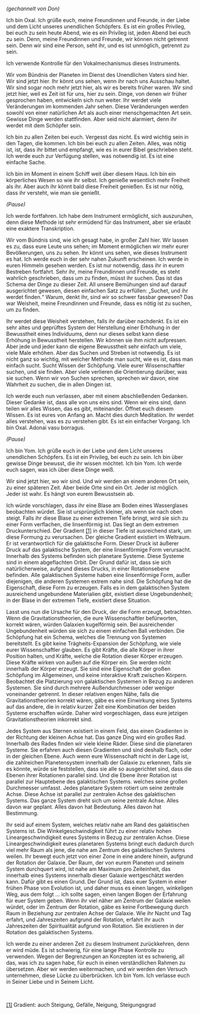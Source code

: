 <p><em> (gechannelt von Don)</em></p>
<p>Ich bin Oxal. Ich grüße euch, meine Freundinnen und Freunde, in der Liebe und dem Licht unseres unendlichen Schöpfers. Es ist ein großes Privileg, bei euch zu sein heute Abend, wie es ein Privileg ist, jeden Abend bei euch zu sein. Denn, meine Freundinnen und Freunde, wir können nicht getrennt sein. Denn wir sind eine Person, seht ihr, und es ist unmöglich, getrennt zu sein.</p>
<p>Ich verwende Kontrolle für den Vokalmechanismus dieses Instruments.</p>
<p>Wir vom Bündnis der Planeten im Dienst des Unendlichen Vaters sind hier. Wir sind jetzt hier. Ihr könnt uns sehen, wenn ihr nach uns Ausschau haltet. Wir sind sogar noch mehr jetzt hier, als wir es bereits früher waren. Wir sind jetzt hier, weil es Zeit ist für uns, hier zu sein. Dinge, von denen wir früher gesprochen haben, entwickeln sich nun weiter. Ihr werdet viele Veränderungen im kommenden Jahr sehen. Diese Veränderungen werden sowohl von einer natürlichen Art als auch einer menschgemachten Art sein. Gewisse Dinge werden stattfinden. Aber seid nicht alarmiert, denn ihr werdet mit dem Schöpfer sein.</p>
<p>Ich bin zu allen Zeiten bei euch. Vergesst das nicht. Es wird wichtig sein in den Tagen, die kommen. Ich bin bei euch zu allen Zeiten. Alles, was nötig ist, ist, dass ihr bittet und empfangt, wie es in eurer Bibel geschrieben steht. Ich werde euch zur Verfügung stellen, was notwendig ist. Es ist eine einfache Sache.</p>
<p>Ich bin im Moment in einem Schiff weit über diesem Haus. Ich bin ein körperliches Wesen so wie ihr selbst. Ich genieße wesentlich mehr Freiheit als ihr. Aber auch ihr könnt bald diese Freiheit genießen. Es ist nur nötig, dass ihr versteht, wie man sie genießt. </p>
<p><em>(Pause)</em></p>
<p>Ich werde fortfahren. Ich habe dem Instrument ermöglicht, sich auszuruhen, denn diese Methode ist sehr ermüdend für das Instrument, aber sie erlaubt eine exaktere Transkription. </p>
<p>Wir vom Bündnis sind, wie ich gesagt habe, in großer Zahl hier. Wir lassen es zu, dass eure Leute uns sehen; im Moment ermöglichen wir mehr eurer Bevölkerungen, uns zu sehen. Ihr könnt uns sehen, wie dieses Instrument es hat. Ich werde euch in der sehr nahen Zukunft erscheinen. Ich werde in euren Himmeln gesehen werden. Es ist nur notwendig, dass ihr in eurem Bestreben fortfahrt. Sehr ihr, meine Freundinnen und Freunde, es steht wahrlich geschrieben, dass um zu finden, müsst ihr suchen. Das ist das Schema der Dinge zu dieser Zeit. All unsere Bemühungen sind auf darauf ausgerichtet gewesen, diesen einfachen Satz zu erfüllen: „Suchet, und ihr werdet finden.“ Warum, denkt ihr, sind wir so schwer fassbar gewesen? Das war Weisheit, meine Freundinnen und Freunde, dass es nötig ist zu suchen, um zu finden. </p>
<p>Ihr werdet diese Weisheit verstehen, falls ihr darüber nachdenkt. Es ist ein sehr altes und geprüftes System der Herstellung einer Erhöhung in der Bewusstheit eines Individuums, denn nur dieses selbst kann diese Erhöhung in Bewusstheit herstellen. Wir können sie ihm nicht aufpressen. Aber jede und jeder kann die eigene Bewusstheit sehr einfach um viele, viele Male erhöhen. Aber das Suchen und Streben ist notwendig. Es ist nicht ganz so wichtig, mit welcher Methode man sucht, wie es ist, dass man einfach sucht. Sucht Wissen der Schöpfung. Viele eurer Wissenschaftler suchen, und sie finden. Aber viele verlieren die Orientierung darüber, was sie suchen. Wenn wir von Suchen sprechen, sprechen wir davon, eine Wahrheit zu suchen, die in allen Dingen ist.   </p>
<p>Ich werde euch nun verlassen, aber mit einem abschließenden Gedanken. Dieser Gedanke ist, dass alle von uns eins sind. Wenn wir eins sind, dann teilen wir alles Wissen, das es gibt, miteinander. Öffnet euch diesem Wissen. Es ist eures von Anfang an. Macht dies durch Meditation. Ihr werdet alles verstehen, was es zu verstehen gibt. Es ist ein einfacher Vorgang. Ich bin Oxal. Adonai vasu borragus.</p>
<p><em>(Pause)</em></p>
<p>Ich bin Yom. Ich grüße euch in der Liebe und dem Licht unseres unendlichen Schöpfers. Es ist ein Privileg, bei euch zu sein. Ich bin über gewisse Dinge bewusst, die ihr wissen möchtet. Ich bin Yom. Ich werde euch sagen, was ich über diese Dinge weiß.</p>
<p>Wir sind jetzt hier, wo wir sind. Und wir werden an einem anderen Ort sein, zu einer späteren Zeit. Aber beide Orte sind ein Ort. Jeder ist möglich. Jeder ist wahr. Es hängt von eurem Bewusstsein ab.</p>
<p>Ich würde vorschlagen, dass ihr eine Blase am Boden eines Wasserglases beobachten würdet. Sie ist ursprünglich kleiner, als wenn sie nach oben steigt. Falls ihr diese Blase zu einer extremen Tiefe bringt, wird sie sich zu einer Form verflachen, die linsenförmig ist. Das liegt an dem extremen Druckunterschied. Der Gradient <a id="_ftnref1" href="#_ftn1" name="_ftnref1">[1]</a> in dieser Tiefe ist ausreichend stark, um diese Formung zu verursachen. Der gleiche Gradient existiert im Weltraum. Er ist verantwortlich für die galaktische Form. Dieser Druck ist äußerer Druck auf das galaktische System, der eine linsenförmige Form verursacht. Innerhalb des Systems befinden sich planetare Systeme. Diese Systeme sind in einem abgeflachten Orbit. Der Grund dafür ist, dass sie sich natürlicherweise, aufgrund dieses Drucks, in einer Rotationsebene befinden. Alle galaktischen Systeme haben eine linsenförmige Form, außer diejenigen, die anderen Systemen extrem nahe sind. Die Schöpfung hat die Eigenschaft, diese Form zu erzeugen. Falls es in dem galaktischen System ausreichend ungebundene Materialien gibt, existiert diese Ungebundenheit; in der Blase in der extremen Tiefe, existiert diese Situation.</p>
<p>Lasst uns nun die Ursache für den Druck, der die Form erzeugt, betrachten. Wenn die Gravitationstheorien, die eure Wissenschaftler befürworten, korrekt wären, würden Galaxien kugelförmig sein. Bei ausreichender Ungebundenheit würden sie sich zu einem einfachen Ball verbinden. Die Schöpfung hat ein Schema, welches die Trennung von Systemen bereitstellt. Es gibt keine Trägheits-Expansion der Schöpfung, wie viele eurer Wissenschaftler glauben. Es gibt Kräfte, die alle Körper in ihrer Position halten, und Kräfte, welche die Rotation dieser Körper erzeugen. Diese Kräfte wirken von außen auf die Körper ein. Sie werden nicht innerhalb der Körper erzeugt. Sie sind eine Eigenschaft der großen Schöpfung im Allgemeinen, und keine interaktive Kraft zwischen Körpern. Beobachtet die Platzierung von galaktischen Systemen in Bezug zu anderen Systemen. Sie sind durch mehrere Außendurchmesser oder weniger voneinander getrennt. In dieser relativen engen Nähe, falls die Gravitationstheorien korrekt wären, gäbe es eine Einwirkung eines Systems auf das andere, die in relativ kurzer Zeit eine Kombination der beiden Systeme erschaffen würde. Daher wird vorgeschlagen, dass eure jetzigen Gravitationstheorien inkorrekt sind.</p>
<p>Jedes System aus Sternen existiert in einem Feld, das einen Gradienten in der Richtung der kleinen Achse hat. Das ganze Ding wird ein großes Rad. Innerhalb des Rades finden wir viele kleine Räder. Diese sind die planetaren Systeme. Sie erfahren auch diesen Gradienten und sind deshalb flach, oder in der gleichen Ebene. Auch wenn eure Wissenschaft nicht in der Lage ist, die zahlreichen Planetensystem innerhalb der Galaxie zu erkennen, falls sie es könnte, würde sie feststellen, dass sie alle so ausgerichtet sind, dass die Ebenen ihrer Rotationen parallel sind. Und die Ebene ihrer Rotation ist parallel zur Hauptebene des galaktischen Systems. welches seine großen Durchmesser umfasst. Jedes planetare System rotiert um seine zentrale Achse. Diese Achse ist parallel zur zentralen Achse des galaktischen Systems. Das ganze System dreht sich um seine zentrale Achse. Alles davon war geplant. Alles davon hat Bedeutung. Alles davon hat Bestimmung.</p>
<p>Ihr seid auf einem System, welches relativ nahe am Rand des galaktischen Systems ist. Die Winkelgeschwindigkeit führt zu einer relativ hohen Lineargeschwindigkeit eures Systems in Bezug zur zentralen Achse. Diese Lineargeschwindigkeit eures planetaren Systems bringt euch dadurch durch viel mehr Raum als jene, die nahe am Zentrum des galaktischen Systems weilen. Ihr bewegt euch jetzt von einer Zone in eine andere hinein, aufgrund der Rotation der Galaxie. Der Raum, der von eurem Planeten und seinem System durchquert wird, ist nahe am Maximum pro Zeiteinheit, das innerhalb eines Systems innerhalb dieser Galaxie wertgeschätzt werden kann. Dafür gibt es einen Grund. Der Grund ist, dass euer System in einer frühen Phase von Evolution ist, und daher muss es einen langen, winkeligen Weg, aus dem folgt ... ich sollte sagen, einen langen Bogen der Erfahrung für euer System geben. Wenn ihr viel näher am Zentrum der Galaxie weilen würdet, oder im Zentrum der Rotation, gäbe es keine Fortbewegung durch Raum in Beziehung zur zentralen Achse der Galaxie. Wie ihr Nacht und Tag erfahrt, und Jahreszeiten aufgrund der Rotation, erfahrt ihr auch Jahreszeiten der Spiritualität aufgrund von Rotation. Sie existieren in der Rotation des galaktischen Systems.</p>
<p>Ich werde zu einer anderen Zeit zu diesem Instrument zurückkehren, denn er wird müde. Es ist schwierig, für eine lange Phase Kontrolle zu verwenden. Wegen der Begrenzungen an Konzepten ist es schwierig, all das, was ich zu sagen habe, für euch in einen verständlichen Rahmen zu übersetzen. Aber wir werden weitermachen, und wir werden den Versuch unternehmen, diese Lücke zu überbrücken. Ich bin Yom. Ich verlasse euch in Seiner Liebe und in Seinem Licht.</p>

<p class="separator-left-33"> </p>



<p class="footnote"><a id="_ftn1" href="#_ftnref1" name="_ftn1">[1]</a> Gradient: auch Steigung, Gefälle, Neigung, Steigungsgrad</p>